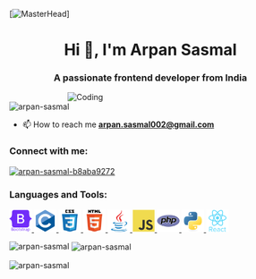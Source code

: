 [![MasterHead](https://shorturl.at/ezIOY)]
<h1 align="center">Hi 👋, I'm Arpan Sasmal</h1>
<h3 align="center">A passionate frontend developer from India</h3>
<img align="right" alt="Coding" width="400" src="https://rb.gy/x8t78a">

<p align="left"> <img src="https://komarev.com/ghpvc/?username=arpan-sasmal&label=Profile%20views&color=0e75b6&style=flat" alt="arpan-sasmal" /> </p>

- 📫 How to reach me **arpan.sasmal002@gmail.com**

<h3 align="left">Connect with me:</h3>
<p align="left">
<a href="https://linkedin.com/in/arpan-sasmal-b8aba9272" target="blank"><img align="center" src="https://raw.githubusercontent.com/rahuldkjain/github-profile-readme-generator/master/src/images/icons/Social/linked-in-alt.svg" alt="arpan-sasmal-b8aba9272" height="30" width="40" /></a>
</p>

<h3 align="left">Languages and Tools:</h3>
<p align="left"> <a href="https://getbootstrap.com" target="_blank" rel="noreferrer"> <img src="https://raw.githubusercontent.com/devicons/devicon/master/icons/bootstrap/bootstrap-plain-wordmark.svg" alt="bootstrap" width="40" height="40"/> </a> <a href="https://www.cprogramming.com/" target="_blank" rel="noreferrer"> <img src="https://raw.githubusercontent.com/devicons/devicon/master/icons/c/c-original.svg" alt="c" width="40" height="40"/> </a> <a href="https://www.w3schools.com/css/" target="_blank" rel="noreferrer"> <img src="https://raw.githubusercontent.com/devicons/devicon/master/icons/css3/css3-original-wordmark.svg" alt="css3" width="40" height="40"/> </a> <a href="https://www.w3.org/html/" target="_blank" rel="noreferrer"> <img src="https://raw.githubusercontent.com/devicons/devicon/master/icons/html5/html5-original-wordmark.svg" alt="html5" width="40" height="40"/> </a> <a href="https://www.java.com" target="_blank" rel="noreferrer"> <img src="https://raw.githubusercontent.com/devicons/devicon/master/icons/java/java-original.svg" alt="java" width="40" height="40"/> </a> <a href="https://developer.mozilla.org/en-US/docs/Web/JavaScript" target="_blank" rel="noreferrer"> <img src="https://raw.githubusercontent.com/devicons/devicon/master/icons/javascript/javascript-original.svg" alt="javascript" width="40" height="40"/> </a> <a href="https://www.php.net" target="_blank" rel="noreferrer"> <img src="https://raw.githubusercontent.com/devicons/devicon/master/icons/php/php-original.svg" alt="php" width="40" height="40"/> </a> <a href="https://www.python.org" target="_blank" rel="noreferrer"> <img src="https://raw.githubusercontent.com/devicons/devicon/master/icons/python/python-original.svg" alt="python" width="40" height="40"/> </a> <a href="https://reactjs.org/" target="_blank" rel="noreferrer"> <img src="https://raw.githubusercontent.com/devicons/devicon/master/icons/react/react-original-wordmark.svg" alt="react" width="40" height="40"/> </a> </p>

<p><img align="left" src="https://github-readme-stats.vercel.app/api/top-langs?username=arpan-sasmal&show_icons=true&locale=en&layout=compact" alt="arpan-sasmal" /></p>

<p>&nbsp;<img align="center" src="https://github-readme-stats.vercel.app/api?username=arpan-sasmal&show_icons=true&locale=en" alt="arpan-sasmal" /></p>

<p><img align="center" src="https://github-readme-streak-stats.herokuapp.com/?user=arpan-sasmal&" alt="arpan-sasmal" /></p>
